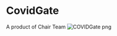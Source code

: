 # CovidGate
A product of Chair Team
![COVIDGate png](https://user-images.githubusercontent.com/95555537/158012589-860a079b-467a-4e57-8cbc-2ec2dc950a16.jpg)
